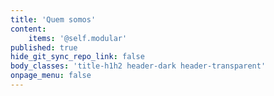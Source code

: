 ```yaml
---
title: 'Quem somos'
content:
    items: '@self.modular'
published: true
hide_git_sync_repo_link: false
body_classes: 'title-h1h2 header-dark header-transparent'
onpage_menu: false
---
```


